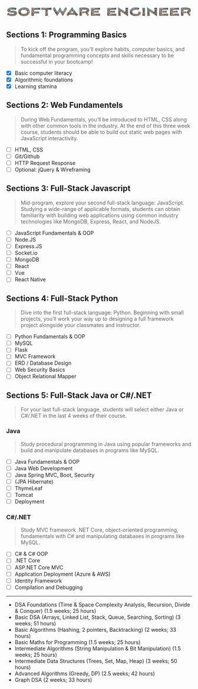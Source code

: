  ![](./assets/uppercase.png)
<!-- 
-------
| Phase | Name                                                                  | Time    | Content                                                                                                                                                          |
| :---: | :-------------------------------------------------------------------- | :------ | :--------------------------------------------------------------------------------------------------------------------------------------------------------------- |
|   1   | [Programming Basic](#week-one-programming-basics)                     | 7 Days  | Basic computer literacy, Algorithmic foundations, Learning stamina                                                                                               |
|   2   | [Web Fundamentals](#weeks-two-to-four-web-fundamentels)               | 21 Days | HTML, CSS, Git/Github, HTTP Request Response, Optional: jQuery & Wireframing                                                                       |
|   3   | [Full-Stack Javascript](#weeks-five-to-eight-full-stack-javascript)   | 28 Days | JavaScript Fundamentals & OOP, Node.JS, Express.JS, Socket.io, MongoDB, React, Vue, React Native                                                                      |
|   4   | [Object-Oriented Programming](#)                                      | 7 Days  | OOP Concepts (Encapsulation, Inheritance, Polymorphism, Abstraction, and Composition), Design Principles (DRY, KISS, YAGNI, SOLID, Separation of Concern.)       |
|   5   | [Full-Stack Python](#weeks-nine-to-twelve-full-stack-python)          | 28 Days | Python Fundamentals & OOP, MySQL, Flask, MVC Framework , ERD / Database Design, Web Security Basics, Object Relational Mapper                                    |
|   6   | [Full-Stack Java](#weeks-thirteen-to-sixteen-full-stack-java-or-cnet) | 28 Days | Java Fundamentals & OOP, Java Web Development, Java Spring MVC, Boot, Security, (JPA Hibernate), ThymeLeaf, Tomcat, Deployment                                   |
|   7   | [C#/.NET](#weeks-thirteen-to-sixteen-full-stack-java-or-cnet)         | 28 Days | C# & C# OOP, .NET Core, ASP.NET Core MVC, Application Deployment (Azure & AWS), Identity Framework, Compilation and Debugging                                    |
|   8   | [Expert in DSA](#)                                                    | 21 Days | DSA Foundations, Basic DSA, Basic Algorithms, Basic Maths for Programming, Intermediate Algorithms, Intermediate Data Structures, Advanced Algorithms, Graph DSA | 
-------
-->

<!-- Programming Basics -->

## Sections 1: Programming Basics
> To kick off the program, you’ll explore habits, computer basics, and fundamental programming concepts and skills necessary to be successful in your bootcamp!
- [x] Basic computer literacy
- [x] Algorithmic foundations
- [x] Learning stamina

## Sections 2: Web Fundamentels
> During Web Fundamentals, you’ll be introduced to HTML, CSS along with other common tools in the industry. At the end of this three week course, students should be able to build out static web pages with JavaScript interactivity.
- [ ] HTML, CSS
- [ ] Git/Github
- [ ] HTTP Request Response
- [ ] Optional: jQuery & Wireframing

## Sections 3: Full-Stack Javascript
> Mid-program, explore your second full-stack language: JavaScript. Studying a wide-range of applicable formats, students can obtain familiarity with building web applications using common industry technologies like MongoDB, Express, React, and NodeJS.
- [ ] JavaScript Fundamentals & OOP
- [ ] Node.JS
- [ ] Express.JS
- [ ] Socket.io
- [ ] MongoDB
- [ ] React
- [ ] Vue
- [ ] React Native

## Sections 4: Full-Stack Python
> Dive into the first full-stack language: Python. Beginning with small projects, you’ll work your way up to designing a full framework project alongside your classmates and instructor.
- [ ]  Python Fundamentals & OOP
- [ ]  MySQL
- [ ]  Flask
- [ ]  MVC Framework 
- [ ]  ERD / Database Design
- [ ]  Web Security Basics
- [ ]  Object Relational Mapper

## Sections 5: Full-Stack Java or C#/.NET
> For your last full-stack language, students will select either Java or C#/.NET in the last 4 weeks of their course.

### Java
> Study procedural programming in Java using popular frameworks and build and manipulate databases in programs like MySQL.
- [ ] Java Fundamentals & OOP
- [ ] Java Web Development
- [ ] Java Spring MVC, Boot, Security
- [ ] (JPA Hibernate)
- [ ] ThymeLeaf
- [ ] Tomcat
- [ ] Deployment

### C#/.NET
> Study MVC framework .NET Core, object-oriented programming, fundamentals with C# and manipulating databases in programs like MySQL.
- [ ] C# & C# OOP
- [ ] .NET Core
- [ ] ASP.NET Core MVC
- [ ] Application Deployment (Azure & AWS)
- [ ] Identity Framework
- [ ] Compilation and Debugging

---

- DSA Foundations (Time & Space Complexity Analysis, Recursion, Divide & Conquer) (1.5 weeks; 25 hours)
- Basic DSA (Arrays, Linked List, Stack, Queue, Searching, Sorting) (3 weeks; 51 hours)
- Basic Algorithms (Hashing, 2 pointers, Backtracking) (2 weeks; 33 hours)
- Basic Maths for Programming (1.5 weeks; 25 hours)
- Intermediate Algorithms (String Manipulation & Bit Manipulation) (1.5 weeks; 25 hours)
- Intermediate Data Structures (Trees, Set, Map, Heap) (3 weeks; 50 hours)
- Advanced Algorithms (Greedy, DP) (2.5 weeks; 42 hours)
- Graph DSA (2 weeks; 33 hours)

